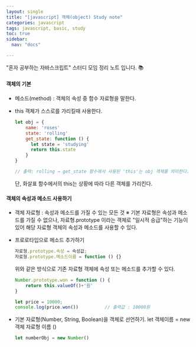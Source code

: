 ```yaml
---
layout: single
title: "[javascript] 객체(object) Study note"
categories: javascript
tags: javascript, basic, study
toc: true
sidebar:
  nav: "docs"

---
```


"혼자 공부하는 자바스크립트" 스터디 모임 정리 노트 입니다. 📚

#### 객체의 기본

- 메소드(method) : 객체의 속성 중 함수 자료형을 말한다.

- this
  객체가 스스로를 가리킬때 사용한다.

  ```javascript
  let obj = {
      name: 'roses'
      state: 'rolling'
      get_state: function () {
  		let state = 'studying'
  		return this.state
      }
  }
  
  // 출력: rolling → get_state 함수에서 사용된 'this'는 obj 객체를 의미한다.
  ```

  단, 화살표 함수에서의 this는 상황에 따라 다른 객체를 가리킨다.

#### 객체의 속성과 메소드 사용하기

- 객체 자료형 : 속성과 메소드를 가질 수 있는 모든 것
  ※ 기본 자료형은 속성과 메소드를 가질 수 없으나, 자료형.prototype 이라는 객체로 "일시적 승급"하는 기능이 있어 해당 자료형 객체의 속성과 메소드를 사용할 수 있다.

- 프로로타입으로 메소드 추가하기
  ```javascript
  자료형.prototype.속성 = 속성값;
  자료형.prototype.메소드이름 = function () {}
  ```

  위와 같은 방식으로 기존 자료형 객체에 속성 또는 메소드를 추가할 수 있다.

  ```javascript
  Number.prototype.won = function () {
      return this.valueOf()+'원'
  }
  
  let price = 10000;
  console.log(price.won())			// 출력값 : 10000원
  ```

- 기본 자료형(Number, String, Boolean)을 객체로 선언하기.
  let 객체이름 = new 객체 자료형 이름 ()

  ```javascript
  let numberObj = new Number()
  ```


